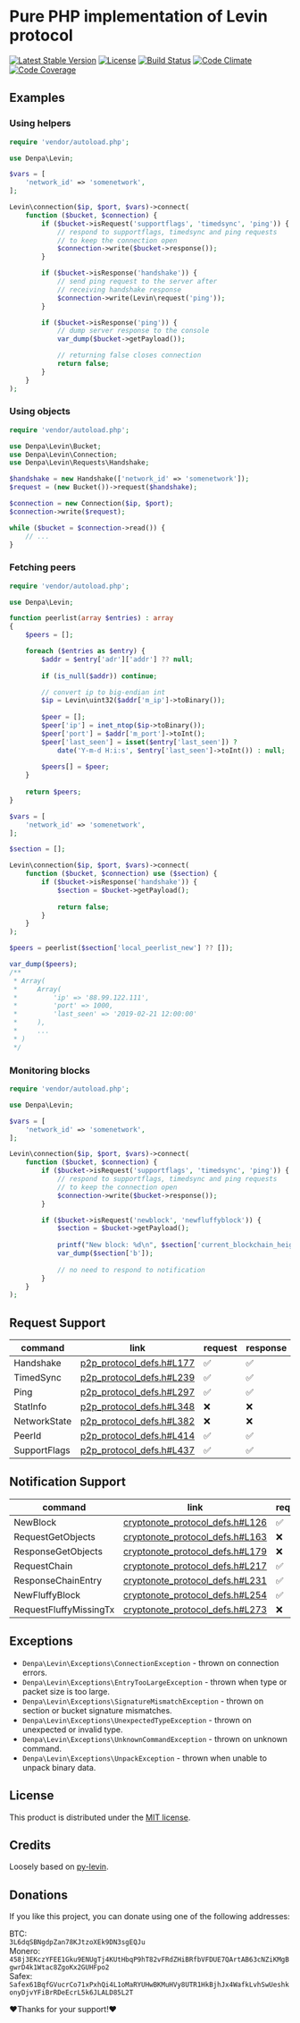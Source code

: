 # Pure PHP implementation of Levin protocol
[![Latest Stable Version](https://poser.pugx.org/denpa/php-levin/v/stable)](https://packagist.org/packages/denpa/php-levin)
[![License](https://poser.pugx.org/denpa/php-levin/license)](https://packagist.org/packages/denpa/php-levin)
[![Build Status](https://travis-ci.org/denpamusic/php-levin.svg)](https://travis-ci.org/denpamusic/php-levin)
[![Code Climate](https://codeclimate.com/github/denpamusic/php-levin/badges/gpa.svg)](https://codeclimate.com/github/denpamusic/php-levin)
[![Code Coverage](https://codeclimate.com/github/denpamusic/php-levin/badges/coverage.svg)](https://codeclimate.com/github/denpamusic/php-levin/coverage)


## Examples
### Using helpers
```php
require 'vendor/autoload.php';

use Denpa\Levin;

$vars = [
    'network_id' => 'somenetwork',
];

Levin\connection($ip, $port, $vars)->connect(
    function ($bucket, $connection) {
        if ($bucket->isRequest('supportflags', 'timedsync', 'ping')) {
            // respond to supportflags, timedsync and ping requests
            // to keep the connection open
            $connection->write($bucket->response());
        }

        if ($bucket->isResponse('handshake')) {
            // send ping request to the server after
            // receiving handshake response
            $connection->write(Levin\request('ping'));
        }

        if ($bucket->isResponse('ping')) {
            // dump server response to the console
            var_dump($bucket->getPayload());

            // returning false closes connection
            return false;
        }
    }
);
```

### Using objects
```php
require 'vendor/autoload.php';

use Denpa\Levin\Bucket;
use Denpa\Levin\Connection;
use Denpa\Levin\Requests\Handshake;

$handshake = new Handshake(['network_id' => 'somenetwork']);
$request = (new Bucket())->request($handshake);

$connection = new Connection($ip, $port);
$connection->write($request);

while ($bucket = $connection->read()) {
	// ...
}
```

### Fetching peers
```php
require 'vendor/autoload.php';

use Denpa\Levin;

function peerlist(array $entries) : array
{
    $peers = [];

	foreach ($entries as $entry) {
    	$addr = $entry['adr']['addr'] ?? null;
        
        if (is_null($addr)) continue;

    	// convert ip to big-endian int
        $ip = Levin\uint32($addr['m_ip']->toBinary());
        
        $peer = [];
     	$peer['ip'] = inet_ntop($ip->toBinary());
        $peer['port'] = $addr['m_port']->toInt();
    	$peer['last_seen'] = isset($entry['last_seen']) ?
    		date('Y-m-d H:i:s', $entry['last_seen']->toInt()) : null;
        
    	$peers[] = $peer;
	}
    
    return $peers;
}

$vars = [
    'network_id' => 'somenetwork',
];

$section = [];

Levin\connection($ip, $port, $vars)->connect(
    function ($bucket, $connection) use ($section) {
        if ($bucket->isResponse('handshake')) {
            $section = $bucket->getPayload();
            
            return false;
        }
    }
);

$peers = peerlist($section['local_peerlist_new'] ?? []);

var_dump($peers);
/**
 * Array(
 *     Array(
 *         'ip' => '88.99.122.111',
 *         'port' => 1000,
 *         'last_seen' => '2019-02-21 12:00:00'
 *     ),
 *     ...
 * )
 */
```
### Monitoring blocks
```php
require 'vendor/autoload.php';

use Denpa\Levin;

$vars = [
    'network_id' => 'somenetwork',
];

Levin\connection($ip, $port, $vars)->connect(
    function ($bucket, $connection) {
        if ($bucket->isRequest('supportflags', 'timedsync', 'ping')) {
            // respond to supportflags, timedsync and ping requests
            // to keep the connection open
            $connection->write($bucket->response());
        }

        if ($bucket->isRequest('newblock', 'newfluffyblock')) {
            $section = $bucket->getPayload();
			
            printf("New block: %d\n", $section['current_blockchain_height']);
            var_dump($section['b']);
            
            // no need to respond to notification
        }
    }
);
```

## Request Support
| command      | link                                                                                  | request | response |
|--------------|---------------------------------------------------------------------------------------|---------|----------|
| Handshake    | [p2p_protocol_defs.h#L177](https://github.com/monero-project/monero/blob/master/src/p2p/p2p_protocol_defs.h#L177) | ✅       | ✅        |
| TimedSync    | [p2p_protocol_defs.h#L239](https://github.com/monero-project/monero/blob/master/src/p2p/p2p_protocol_defs.h#L239) | ✅       | ✅        |
| Ping         | [p2p_protocol_defs.h#L297](https://github.com/monero-project/monero/blob/master/src/p2p/p2p_protocol_defs.h#L297) | ✅       | ✅        |
| StatInfo     | [p2p_protocol_defs.h#L348](https://github.com/monero-project/monero/blob/master/src/p2p/p2p_protocol_defs.h#L348) | ❌       | ❌        |
| NetworkState | [p2p_protocol_defs.h#L382](https://github.com/monero-project/monero/blob/master/src/p2p/p2p_protocol_defs.h#L382) | ❌       | ❌        |
| PeerId       | [p2p_protocol_defs.h#L414](https://github.com/monero-project/monero/blob/master/src/p2p/p2p_protocol_defs.h#L414) | ✅       | ✅        |
| SupportFlags | [p2p_protocol_defs.h#L437](https://github.com/monero-project/monero/blob/master/src/p2p/p2p_protocol_defs.h#L437) | ✅       | ✅        |


## Notification Support
| command                | link                                                                                                         | request |
|------------------------|--------------------------------------------------------------------------------------------------------------|---------|
| NewBlock               | [cryptonote_protocol_defs.h#L126](https://github.com/monero-project/monero/blob/master/src/cryptonote_protocol/cryptonote_protocol_defs.h#L126) | ✅       |
| RequestGetObjects      | [cryptonote_protocol_defs.h#L163](https://github.com/monero-project/monero/blob/master/src/cryptonote_protocol/cryptonote_protocol_defs.h#L163) | ❌       |
| ResponseGetObjects     | [cryptonote_protocol_defs.h#L179](https://github.com/monero-project/monero/blob/master/src/cryptonote_protocol/cryptonote_protocol_defs.h#L179) | ❌       |
| RequestChain           | [cryptonote_protocol_defs.h#L217](https://github.com/monero-project/monero/blob/master/src/cryptonote_protocol/cryptonote_protocol_defs.h#L217) | ✅       |
| ResponseChainEntry     | [cryptonote_protocol_defs.h#L231](https://github.com/monero-project/monero/blob/master/src/cryptonote_protocol/cryptonote_protocol_defs.h#L231) | ✅       |
| NewFluffyBlock         | [cryptonote_protocol_defs.h#L254](https://github.com/monero-project/monero/blob/master/src/cryptonote_protocol/cryptonote_protocol_defs.h#L254) | ✅       |
| RequestFluffyMissingTx | [cryptonote_protocol_defs.h#L273](https://github.com/monero-project/monero/blob/master/src/cryptonote_protocol/cryptonote_protocol_defs.h#L273) | ❌       |

## Exceptions
* `Denpa\Levin\Exceptions\ConnectionException` - thrown on connection errors.
* `Denpa\Levin\Exceptions\EntryTooLargeException` - thrown when type or packet size is too large.
* `Denpa\Levin\Exceptions\SignatureMismatchException` - thrown on section or bucket signature mismatches.
* `Denpa\Levin\Exceptions\UnexpectedTypeException` - thrown on unexpected or invalid type.
* `Denpa\Levin\Exceptions\UnknownCommandException` - thrown on unknown command.
* `Denpa\Levin\Exceptions\UnpackException` - thrown when unable to unpack binary data.

## License
This product is distributed under the [MIT license](https://github.com/denpamusic/php-levin/blob/master/LICENSE).

## Credits
Loosely based on [py-levin](https://github.com/xmrdsc/py-levin).

## Donations
If you like this project, you can donate using one of the following addresses:

BTC:  
`3L6dqSBNgdpZan78KJtzoXEk9DN3sgEQJu`  
Monero:  
`458j3EKczYFEE1Gku9ENUgTj4KUtHbqP9hT82vFRdZHiBRfbVFDUE7QArtAB63cNZiKMgBgwrD4k1Wtac8ZgoKx2GUHFpo2`  
Safex:  
`Safex61BqfGVucrCo71xPxhQi4L1oMaRYUHwBKMuHVy8UTR1HkBjhJx4WafkLvhSwUeshkonyDjvYFiBrRDeEcrL5k6JLALD85L2T`  

❤Thanks for your support!❤
